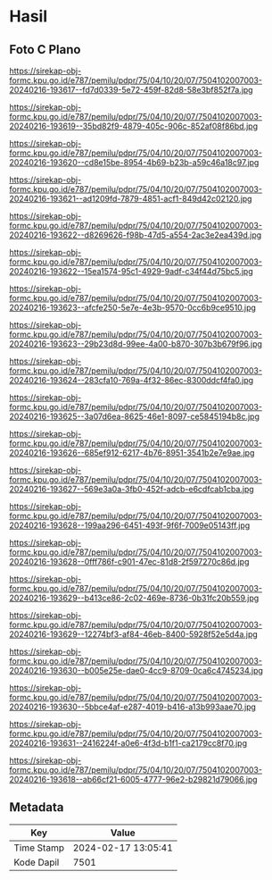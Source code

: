 # Hasil

## Foto C Plano

https://sirekap-obj-formc.kpu.go.id/e787/pemilu/pdpr/75/04/10/20/07/7504102007003-20240216-193617--fd7d0339-5e72-459f-82d8-58e3bf852f7a.jpg

https://sirekap-obj-formc.kpu.go.id/e787/pemilu/pdpr/75/04/10/20/07/7504102007003-20240216-193619--35bd82f9-4879-405c-906c-852af08f86bd.jpg

https://sirekap-obj-formc.kpu.go.id/e787/pemilu/pdpr/75/04/10/20/07/7504102007003-20240216-193620--cd8e15be-8954-4b69-b23b-a59c46a18c97.jpg

https://sirekap-obj-formc.kpu.go.id/e787/pemilu/pdpr/75/04/10/20/07/7504102007003-20240216-193621--ad1209fd-7879-4851-acf1-849d42c02120.jpg

https://sirekap-obj-formc.kpu.go.id/e787/pemilu/pdpr/75/04/10/20/07/7504102007003-20240216-193622--d8269626-f98b-47d5-a554-2ac3e2ea439d.jpg

https://sirekap-obj-formc.kpu.go.id/e787/pemilu/pdpr/75/04/10/20/07/7504102007003-20240216-193622--15ea1574-95c1-4929-9adf-c34f44d75bc5.jpg

https://sirekap-obj-formc.kpu.go.id/e787/pemilu/pdpr/75/04/10/20/07/7504102007003-20240216-193623--afcfe250-5e7e-4e3b-9570-0cc6b9ce9510.jpg

https://sirekap-obj-formc.kpu.go.id/e787/pemilu/pdpr/75/04/10/20/07/7504102007003-20240216-193623--29b23d8d-99ee-4a00-b870-307b3b679f96.jpg

https://sirekap-obj-formc.kpu.go.id/e787/pemilu/pdpr/75/04/10/20/07/7504102007003-20240216-193624--283cfa10-769a-4f32-86ec-8300ddcf4fa0.jpg

https://sirekap-obj-formc.kpu.go.id/e787/pemilu/pdpr/75/04/10/20/07/7504102007003-20240216-193625--3a07d6ea-8625-46e1-8097-ce5845194b8c.jpg

https://sirekap-obj-formc.kpu.go.id/e787/pemilu/pdpr/75/04/10/20/07/7504102007003-20240216-193626--685ef912-6217-4b76-8951-3541b2e7e9ae.jpg

https://sirekap-obj-formc.kpu.go.id/e787/pemilu/pdpr/75/04/10/20/07/7504102007003-20240216-193627--569e3a0a-3fb0-452f-adcb-e6cdfcab1cba.jpg

https://sirekap-obj-formc.kpu.go.id/e787/pemilu/pdpr/75/04/10/20/07/7504102007003-20240216-193628--199aa296-6451-493f-9f6f-7009e05143ff.jpg

https://sirekap-obj-formc.kpu.go.id/e787/pemilu/pdpr/75/04/10/20/07/7504102007003-20240216-193628--0fff786f-c901-47ec-81d8-2f597270c86d.jpg

https://sirekap-obj-formc.kpu.go.id/e787/pemilu/pdpr/75/04/10/20/07/7504102007003-20240216-193629--b413ce86-2c02-469e-8736-0b31fc20b559.jpg

https://sirekap-obj-formc.kpu.go.id/e787/pemilu/pdpr/75/04/10/20/07/7504102007003-20240216-193629--12274bf3-af84-46eb-8400-5928f52e5d4a.jpg

https://sirekap-obj-formc.kpu.go.id/e787/pemilu/pdpr/75/04/10/20/07/7504102007003-20240216-193630--b005e25e-dae0-4cc9-8709-0ca6c4745234.jpg

https://sirekap-obj-formc.kpu.go.id/e787/pemilu/pdpr/75/04/10/20/07/7504102007003-20240216-193630--5bbce4af-e287-4019-b416-a13b993aae70.jpg

https://sirekap-obj-formc.kpu.go.id/e787/pemilu/pdpr/75/04/10/20/07/7504102007003-20240216-193631--2416224f-a0e6-4f3d-b1f1-ca2179cc8f70.jpg

https://sirekap-obj-formc.kpu.go.id/e787/pemilu/pdpr/75/04/10/20/07/7504102007003-20240216-193618--ab66cf21-6005-4777-96e2-b29821d79066.jpg


## Metadata

| Key        | Value               |
| ---------- | ------------------- |
| Time Stamp | 2024-02-17 13:05:41 |
| Kode Dapil | 7501                |



